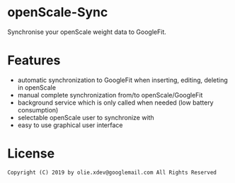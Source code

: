 # openScale-Sync

Synchronise your openScale weight data to GoogleFit.

# Features
* automatic synchronization to GoogleFit when inserting, editing, deleting in openScale
* manual complete synchronization from/to openScale/GoogleFit
* background service which is only called when needed (low battery consumption)
* selectable openScale user to synchronize with
* easy to use graphical user interface

# License

    Copyright (C) 2019 by olie.xdev@googlemail.com All Rights Reserved
